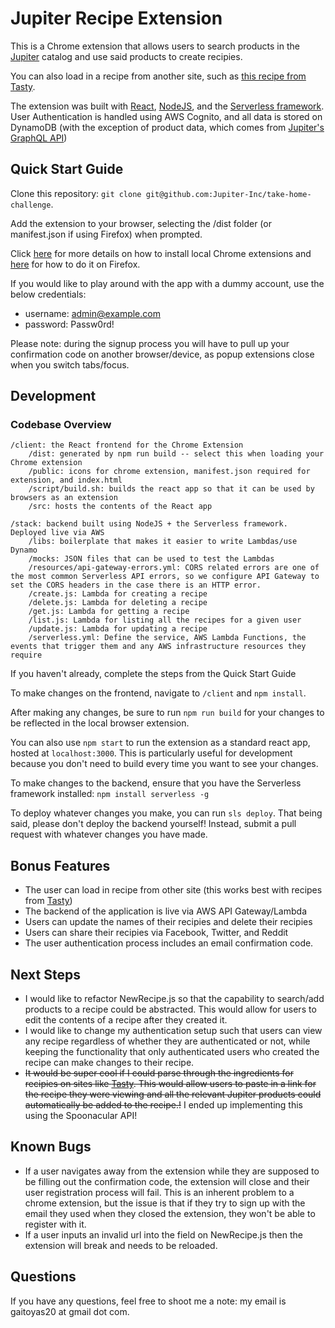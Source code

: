 # Jupiter Recipe Extension

This is a Chrome extension that allows users to search products in the [Jupiter](jupiter.co) catalog and use said products to create recipies.

You can also load in a recipe from another site, such as [this recipe from Tasty](https://tasty.co/recipe/garlic-parmesan-chicken-poppers).

The extension was built with [React](https://reactjs.org/), [NodeJS](https://nodejs.org/en/), and the [Serverless framework](https://www.serverless.com/). User Authentication is handled using AWS Cognito, and all data is stored on DynamoDB (with the exception of product data, which comes from [Jupiter's GraphQL API](graphql.jupiter.co))

## Quick Start Guide

Clone this repository: `git clone git@github.com:Jupiter-Inc/take-home-challenge`.

Add the extension to your browser, selecting the /dist folder (or manifest.json if using Firefox) when prompted.

Click [here](https://webkul.com/blog/how-to-install-the-unpacked-extension-in-chrome/) for more details on how to install local Chrome extensions and [here](https://extensionworkshop.com/documentation/develop/temporary-installation-in-firefox/) for how to do it on Firefox.

If you would like to play around with the app with a dummy account, use the below credentials:

- username: admin@example.com
- password: Passw0rd!

Please note: during the signup process you will have to pull up your confirmation code on another browser/device, as popup extensions close when you switch tabs/focus.

## Development

### Codebase Overview

```text
/client: the React frontend for the Chrome Extension
	/dist: generated by npm run build -- select this when loading your Chrome extension
	/public: icons for chrome extension, manifest.json required for extension, and index.html
	/script/build.sh: builds the react app so that it can be used by browsers as an extension
	/src: hosts the contents of the React app
    
/stack: backend built using NodeJS + the Serverless framework. Deployed live via AWS
	/libs: boilerplate that makes it easier to write Lambdas/use Dynamo
	/mocks: JSON files that can be used to test the Lambdas
	/resources/api-gateway-errors.yml: CORS related errors are one of the most common Serverless API errors, so we configure API Gateway to set the CORS headers in the case there is an HTTP error.
	/create.js: Lambda for creating a recipe
	/delete.js: Lambda for deleting a recipe
	/get.js: Lambda for getting a recipe
	/list.js: Lambda for listing all the recipes for a given user
	/update.js: Lambda for updating a recipe
	/serverless.yml: Define the service, AWS Lambda Functions, the events that trigger them and any AWS infrastructure resources they require
```

If you haven't already, complete the steps from the Quick Start Guide

To make changes on the frontend, navigate to `/client` and `npm install`.

After making any changes, be sure to run `npm run build` for your changes to be reflected in the local browser extension.

You can also use `npm start` to run the extension as a standard react app, hosted at `localhost:3000`. This is particularly useful for development because you don't need to build every time you want to see your changes.

To make changes to the backend, ensure that you have the Serverless framework installed: `npm install serverless -g`

To deploy whatever changes you make, you can run `sls deploy`. That being said, please don't deploy the backend yourself! Instead, submit a pull request with whatever changes you have made.

## Bonus Features

- The user can load in recipe from other site (this works best with recipes from [Tasty](https://tasty.co))
- The backend of the application is live via AWS API Gateway/Lambda
- Users can update the names of their recipies and delete their recipies
- Users can share their recipies via Facebook, Twitter, and Reddit
- The user authentication process includes an email confirmation code.

## Next Steps

- I would like to refactor NewRecipe.js so that the capability to search/add products to a recipe could be abstracted. This would allow for users to edit the contents of a recipe after they created it.
- I would like to change my authentication setup such that users can view any recipe regardless of whether they are authenticated or not, while keeping the functionality that only authenticated users who created the recipe can make changes to their recipe.
- ~~It would be super cool if I could  parse through the ingredients for recipies on sites like [Tasty](tasty.co). This would allow users to paste in a link for the recipe they were viewing and all the relevant Jupiter products could automatically be added to the recipe.!~~ I ended up implementing this using the Spoonacular API!

## Known Bugs

- If a user navigates away from the extension while they are supposed to be filling out the confirmation code, the extension will close and their user registration process will fail. This is an inherent problem to a chrome extension, but the issue is that if they try to sign up with the email they used when they closed the extension, they won't be able to register with it.
- If a user inputs an invalid url into the field on NewRecipe.js then the extension will break and needs to be reloaded.

## Questions

If you have any questions, feel free to shoot me a note: my email is gaitoyas20 at gmail dot com.
